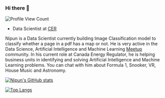 ### Hi there 👋

![Profile View Count](https://komarev.com/ghpvc/?username=nipun-goyal&color=green)

-  Data Scientist at [CER](https://www.cer-rec.gc.ca/en/)

Nipun is a Data Scientist currently building Image Classification model to classify whether a page in a pdf has a map or not. He is very active in the Data Science, Artificial Intelligence and Machine Learning [Meetup](https://www.meetup.com/members/234787111/) community. In his current role at Canada Energy Regulator, he is helping business units in identifying and solving Artificial Intelligence and Machine Learning problems. You can chat with him about Formula 1, Snooker, VR, House Music and Astronomy.

[![Nipun's GitHub stats](https://github-readme-stats.vercel.app/api?username=nipun-goyal&show_icons=true&count_private=true&theme=gruvbox)](https://github.com/nipun-goyal)

[![Top Langs](https://github-readme-stats.vercel.app/api/top-langs/?username=nipun-goyal&theme=gruvbox)](https://github.com/nipun-goyal)

<!--
**nipun-goyal/nipun-goyal** is a ✨ _special_ ✨ repository because its `README.md` (this file) appears on your GitHub profile.

Here are some ideas to get you started:

- 🔭 I’m currently working on ...
- 🌱 I’m currently learning ...
- 👯 I’m looking to collaborate on ...
- 🤔 I’m looking for help with ...
- 💬 Ask me about ...
- 📫 How to reach me: ...
- 😄 Pronouns: ...
- ⚡ Fun fact: ...
-->
